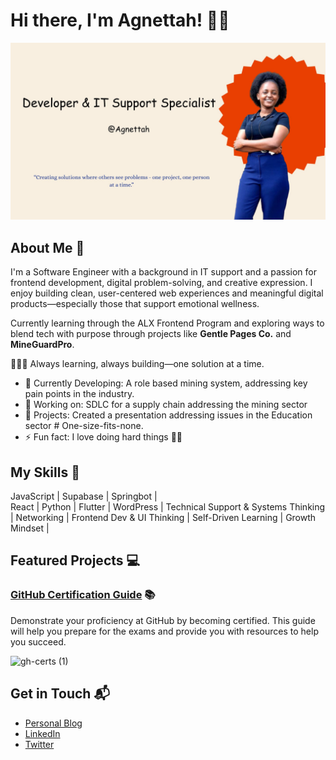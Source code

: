 
# Hi there, I'm Agnettah! 👋🏽

![Agnettah](@agnettah.jpg)


## About Me 🚀

I'm a Software Engineer with a background in IT support and a passion for frontend development, digital problem-solving, and creative expression. I enjoy building clean, user-centered web experiences and meaningful digital products—especially those that support emotional wellness.

Currently learning through the ALX Frontend Program and exploring ways to blend tech with purpose through projects like **Gentle Pages Co.** and **MineGuardPro**.

👨🏻‍💻 Always learning, always building—one solution at a time.


- 🌱 Currently Developing: A role based mining system, addressing key pain points in the industry.
- 🔭 Working on: SDLC for a supply chain addressing the mining sector
- 🎯 Projects: Created a presentation addressing issues in the Education sector # One-size-fits-none.
- ⚡ Fun fact: I love doing hard things 💃🏽 

## My Skills 🧠

JavaScript |
Supabase   | 
Springbot  |  
React       |
Python   |
Flutter   |
WordPress   |
Technical Support & Systems Thinking   |
Networking   |
Frontend Dev & UI Thinking |
Self-Driven Learning |
Growth Mindset  |


## Featured Projects 💻 

### [GitHub Certification Guide](https://github.com/LadyKerr/github-certification-guide) 📚

Demonstrate your proficiency at GitHub by becoming certified. This guide will help you prepare for the exams and provide you with resources to help you succeed.

![gh-certs (1)](https://github.com/user-attachments/assets/3f3f02a9-173e-43c3-9c06-341276047633)


## Get in Touch 📬

- [Personal Blog](https://itsthatlady.dev/ ) 
- [LinkedIn](https://twitter.com/itsthatladydev) 
- [Twitter](https://www.linkedin.com/in/kedashakerr/) 

